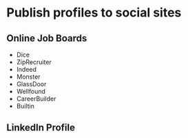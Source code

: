 # Publish profiles to social sites

## Online Job Boards
* Dice
* ZipRecruiter
* Indeed
* Monster
* GlassDoor
* Wellfound
* CareerBuilder
* Builtin

## LinkedIn Profile